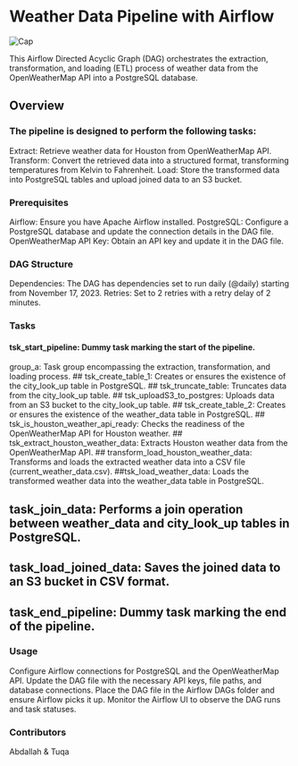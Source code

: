 # Weather Data Pipeline with Airflow
![Cap](https://github.com/AbdallahAmr3398/openweather_airflow_project/assets/141870604/d58dac9c-be4f-470d-8682-4579486f3a23)


This Airflow Directed Acyclic Graph (DAG) orchestrates the extraction, transformation, and loading (ETL) process of weather data from the OpenWeatherMap API into a PostgreSQL database.

## Overview
### The pipeline is designed to perform the following tasks:
Extract: Retrieve weather data for Houston from OpenWeatherMap API.
Transform: Convert the retrieved data into a structured format, transforming temperatures from Kelvin to Fahrenheit.
Load: Store the transformed data into PostgreSQL tables and upload joined data to an S3 bucket.
### Prerequisites
 Airflow: Ensure you have Apache Airflow installed.
 PostgreSQL: Configure a PostgreSQL database and update the connection details in the DAG file.
 OpenWeatherMap API Key: Obtain an API key and update it in the DAG file.
### DAG Structure
 Dependencies: The DAG has dependencies set to run daily (@daily) starting from November 17, 2023.
 Retries: Set to 2 retries with a retry delay of 2 minutes.
### Tasks
 #### tsk_start_pipeline: Dummy task marking the start of the pipeline.
   group_a: Task group encompassing the extraction, transformation, and loading process.
       ## tsk_create_table_1: Creates or ensures the existence of the city_look_up table in PostgreSQL.
       ## tsk_truncate_table: Truncates data from the city_look_up table.
       ## tsk_uploadS3_to_postgres: Uploads data from an S3 bucket to the city_look_up table.
       ## tsk_create_table_2: Creates or ensures the existence of the weather_data table in PostgreSQL.
       ## tsk_is_houston_weather_api_ready: Checks the readiness of the OpenWeatherMap API for Houston weather.
       ## tsk_extract_houston_weather_data: Extracts Houston weather data from the OpenWeatherMap API.
       ## transform_load_houston_weather_data: Transforms and loads the extracted weather data into a CSV file (current_weather_data.csv).
       ##tsk_load_weather_data: Loads the transformed weather data into the weather_data table in PostgreSQL.
   ## task_join_data: Performs a join operation between weather_data and city_look_up tables in PostgreSQL.
   ## task_load_joined_data: Saves the joined data to an S3 bucket in CSV format.
  ## task_end_pipeline: Dummy task marking the end of the pipeline.
### Usage
Configure Airflow connections for PostgreSQL and the OpenWeatherMap API.
Update the DAG file with the necessary API keys, file paths, and database connections.
Place the DAG file in the Airflow DAGs folder and ensure Airflow picks it up.
Monitor the Airflow UI to observe the DAG runs and task statuses.
### Contributors
 Abdallah & Tuqa


